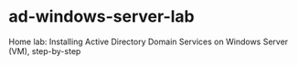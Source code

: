 # ad-windows-server-lab
Home lab: Installing Active Directory Domain Services on Windows Server (VM), step-by-step
